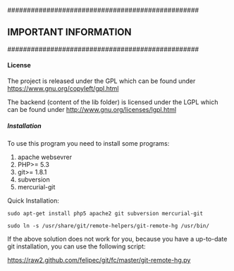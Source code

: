 #################################################
##           IMPORTANT INFORMATION             ##
#################################################

#### License  #####

The project is released under the GPL which can be found
under 
https://www.gnu.org/copyleft/gpl.html

The backend (content of the lib folder) is licensed 
under the LGPL which can be found under
http://www.gnu.org/licenses/lgpl.html

##### Installation ####
To use this program you need to install some programs:

1. apache websevrer
2. PHP>= 5.3
3. git>= 1.8.1
4. subversion
5. mercurial-git

Quick Installation:

`sudo apt-get install php5 apache2 git subversion mercurial-git`

`sudo ln -s /usr/share/git/remote-helpers/git-remote-hg /usr/bin/`

If the above solution does not work for you, because you have a up-to-date
git installation, you can use the following script:

https://raw2.github.com/felipec/git/fc/master/git-remote-hg.py 
